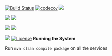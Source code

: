 [![Build Status](https://travis-ci.org/stackroute/boeing-wave4-eroteme.svg?branch=v1.0.0)](https://travis-ci.org/stackroute/boeing-wave4-eroteme)
[![codecov](https://codecov.io/gh/stackroute/boeing-wave4-eroteme/branch/v1.0.0/graph/badge.svg)](https://codecov.io/gh/stackroute/boeing-wave4-eroteme)
![](https://img.shields.io/codecov/c/github/stackroute/boeing-wave4-eroteme.svg?style=flat)

![](https://img.shields.io/snyk/vulnerabilities/github/stackroute/boeing-wave4-eroteme.svg?style=popout)
![](https://img.shields.io/github/issues/stackroute/boeing-wave4-eroteme.svg?style=popout)

![](https://img.shields.io/github/contributors/stackroute/boeing-wave4-eroteme.svg?style=popout)
![](https://img.shields.io/github/last-commit/stackroute/boeing-wave4-eroteme.svg?style=popout&branch=v1.0.0)

![](https://img.shields.io/github/repo-size/stackroute/boeing-wave4-eroteme.svg?style=popout)
[![License](https://img.shields.io/badge/License-Apache%202.0-blue.svg)](https://opensource.org/licenses/Apache-2.0)
****Running the System****

Run ```mvn clean compile package``` on all the services
